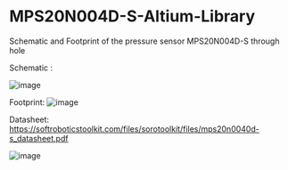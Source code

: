 # MPS20N004D-S-Altium-Library
Schematic and Footprint of the pressure sensor MPS20N004D-S through hole

Schematic :

![image](https://user-images.githubusercontent.com/79462374/195229232-e57747ea-e4e2-47cc-9c10-3bdd1d02af64.png)


Footprint:
![image](https://user-images.githubusercontent.com/79462374/195229262-b0212245-1101-4065-ae90-72070e1df59c.png)

Datasheet:
https://softroboticstoolkit.com/files/sorotoolkit/files/mps20n0040d-s_datasheet.pdf

![image](https://user-images.githubusercontent.com/79462374/195229383-a6bb1292-9ce7-46fd-a8bb-51e8ad3e3327.png)

